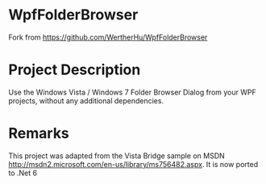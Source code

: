 # WpfFolderBrowser
Fork from https://github.com/WertherHu/WpfFolderBrowser

# Project Description
Use the Windows Vista / Windows 7 Folder Browser Dialog from your WPF projects, without any additional dependencies.

# Remarks

This project was adapted from the Vista Bridge sample on MSDN http://msdn2.microsoft.com/en-us/library/ms756482.aspx. It is now ported to .Net 6
